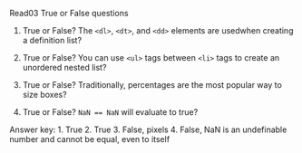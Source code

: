 Read03 True or False questions

1. True or False? The `<dl>`, `<dt>`, and `<dd>` elements are usedwhen creating a definition list?

2. True or False? You can use `<ul>` tags between `<li>` tags to create an unordered nested list?

3. True or False? Traditionally, percentages are the most popular way to size boxes?

4. True or False? `NaN == NaN` will evaluate to true?







Answer key: 1. True 2. True 3. False, pixels 4. False, NaN is an undefinable number and cannot be equal, even to itself